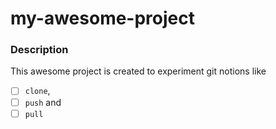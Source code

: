 # my-awesome-project

### Description
This awesome project is created to experiment git notions like
- [ ] `clone`,
- [ ] `push` and
- [ ] `pull` 
